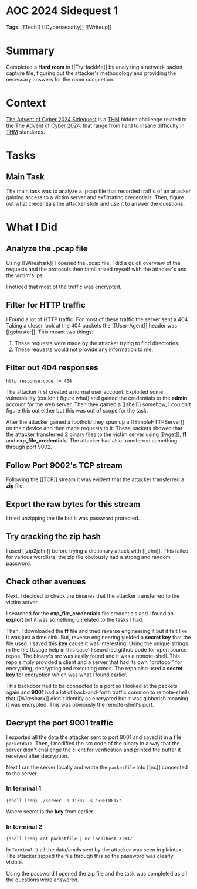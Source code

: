 # AOC 2024 Sidequest 1

**Tags**: [[Tech]] [[Cybersecurity]] [[Writeup]]

# Summary

Completed a **Hard room** in [[TryHackMe]] by analyzing a network packet capture file, figuring out the attacker's methodology and providing the necessary answers for the room completion.

# Context

 [The Advent of Cyber 2024 Sidequest](https://tryhackme.com/r/room/adventofcyber24sidequest) is a [THM](https://tryhackme.com/) hidden challenge related to the [The Advent of Cyber 2024](https://tryhackme.com/r/room/adventofcyber24). that range from hard to insane difficulty in [THM](https://tryhackme.com/) standards. 

# Tasks

## Main Task

The main task was to analyze a .pcap file that recorded traffic of an attacker gaining access to a victim server and exfiltrating credentials. Then, figure out what credentials the attacker stole and use it to answer the questions.

# What I Did

## Analyze the .pcap file

Using [[Wireshark]] I opened the .pcap file. I did a quick overview of the requests and the protocols then familiarized myself with the attacker's and the victim's ips.

I noticed that most of the traffic was encrypted.

## Filter for HTTP traffic

I Found a lot of HTTP traffic. For most of these traffic the server sent a 404. Taking a closer look at the 404 packets the [[User-Agent]] header was [[gobuster]]. This meant two things:

1. These requests were made by the attacker trying to find directories.
2. These requests would not provide any information to me.

## Filter out 404 responses

```
http.response.code != 404
```

The attacker first created a normal user account. Exploited some vulnerability (couldn't figure what) and gained the credentials to the **admin** account for the web server. Then they gained a [[shell]] somehow, I couldn't figure this out either but this was out of scope for the task.

After the attacker gained a foothold they spun up a [[SimpleHTTPServer]] on their device and then made requests to it. These packets showed that the attacker transferred 2 binary files to the victim server using [[wget]], **ff** and **exp_file_credentials**. The attacker had also transferred something through port 9002. 

## Follow Port 9002's TCP stream

Following the [[TCP]] stream it was evident that the attacker transferred a **zip** file. 

## Export the raw bytes for this stream 

I tried unzipping the file but it was password protected.

## Try cracking the zip hash

I used [[zip2john]] before trying a dictionary attack with [[john]]. This failed for various wordlists, the zip file obviously had a strong and random password.

## Check other avenues

Next, I decided to check the binaries that the attacker transferred to the victim server.

I searched for the **exp_file_credentials** file credentials and I found an **exploit** but it was something unrelated to the tasks I had. 

Then, I downloaded the **ff** file and tried reverse engineering it but it felt like it was just a time sink. But, reverse engineering yielded a **secret key** that the file used. I saved this **key** cause it was interesting. Using the unique strings in the file (Usage help in this case) I searched github code for open source repos. The binary's src was easily found and it was a remote-shell. This repo simply provided a client and a server that had its own "protocol" for encrypting, decrypting and executing cmds. The repo also used a **secret key** for encryption which was what I found earlier.

This backdoor had to be connected to a port so I looked at the packets again and **9001** had a lot of back-and-forth traffic common to remote-shells that [[Wireshark]] didn't identify as encrypted but it was gibberish meaning it was encrypted. This was obviously the remote-shell's port.

## Decrypt the port 9001 traffic

I exported all the data the attacker sent to port 9001 and saved it in a file `packetdata`. Then, I modified the src code of the binary in a way that the server didn't challenge the client for verification and printed the buffer it received after decryption. 

Next I ran the server locally and wrote the `packetfile` into [[nc]] connected to the server.

### In terminal 1

`{shell icon} ./server -p 31337 -s "<SECRET>"`

Where secret is the **key** from earlier.

### In terminal 2

`{shell icon} cat packetfile | nc localhost 31337`

In `Terminal 1` all the data/cmds sent by the attacker was seen in plaintext. The attacker zipped the file through this so the password was clearly visible.

Using the password I opened the zip file and the task was completed as all the questions were answered.